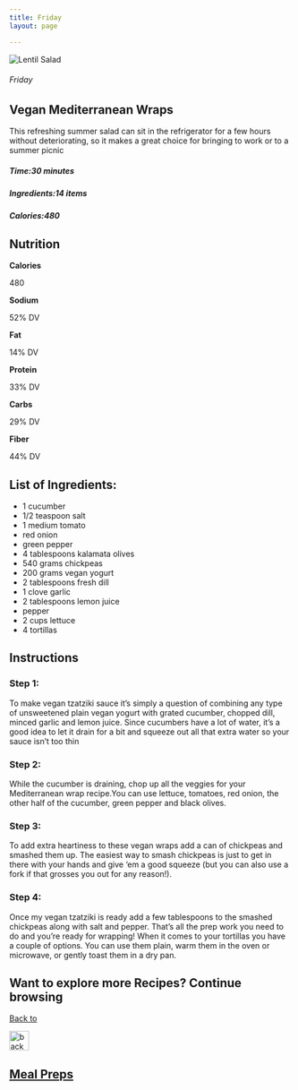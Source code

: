 ```yaml
---
title: Friday
layout: page 

---
```


<div class="recipe-pages">
    <div class="square">
        <div class="recipe-img"> <img src="/images/mealprep/mediterraneanwrap.png" alt="Lentil Salad"></div>
        <div class="recipe-info">
            <h6>Friday</h6>
            <h2>Vegan Mediterranean Wraps</h2>
            <p>This refreshing summer salad can sit in the refrigerator for a few hours without deteriorating, so it makes a great choice for bringing to work or to a summer picnic </p>
            <h5>Time:<strong>30 minutes</strong> </h5>
            <h5>Ingredients:<strong>14 items</strong></h5>
            <h5>Calories:<strong>480</strong></h5>

   </div>
  </div>
</div>

<div class="ingredients-body">
    <h2>Nutrition</h2>
    <div class="nutrition">
        <div class="n-cards calories">
            <div class="n-container">
                <b>Calories</b>
                <p>480</p>

  </div>
        </div>
        <div class="n-cards sodium">
            <div class="n-container">
                <b>Sodium</b>
                <p>52% DV</p>
            </div>
        </div>
        <div class="n-cards fat">
            <div class="n-container">
                <b>Fat</b>
                <p>14% DV</p>
            </div>
        </div>
        <div class="n-cards protein">
            <div class="n-container">
                <b>Protein</b>
                <p>33% DV</p>
            </div>
        </div>
        <div class="n-cards carbs">
            <div class="n-container">
                <b>Carbs</b>
                <p>29% DV</p>
            </div>
        </div>
        <div class="n-cards fiber">
            <div class="n-container">
                <b>Fiber</b>
                <p>44% DV</p>
            </div>
        </div>
    </div>
    <div class="Ingredients">
        <h2>List of Ingredients:</h2>
        <ul class="ing-list">
            <li>1 cucumber</li>
            <li>1/2 teaspoon salt 
            </li>
            <li>1 medium tomato </li>
            <li>red onion </li>
            <li>green pepper </li>
            <li>4 tablespoons kalamata olives </li>
            <li>540 grams chickpeas </li>
            <li>200 grams vegan yogurt </li>
            <li>2 tablespoons fresh dill </li>
            <li>1 clove garlic </li>
            <li>2 tablespoons lemon juice </li>
            <li>pepper</li>
             <li>2 cups lettuce</li>
            <li>4 tortillas</li>
        </ul>
    </div>
  <div class="instructions">
        <h2>Instructions</h2>
        <h3>Step 1:</h3>
              <p>To make vegan tzatziki sauce it’s simply a question of combining any type of unsweetened plain vegan yogurt with grated cucumber, chopped dill, minced garlic and lemon juice. Since cucumbers have a lot of water, it’s a good idea to let it drain for a bit and squeeze out all that extra water so your sauce isn’t too thin </p>

   <h3>Step 2:</h3>
        <p>While the cucumber is draining, chop up all the veggies for your Mediterranean wrap recipe.You can use lettuce, tomatoes, red onion, the other half of the cucumber, green pepper and black olives.</p>
        <h3>Step 3:</h3>
        <p>To add extra heartiness to these vegan wraps  add a can  of chickpeas and smashed them up. The easiest way to smash chickpeas is just to get in there with your hands and give ‘em a good squeeze (but you can also use a fork if that grosses you out for any reason!). </p>
        <h3>Step 4:</h3>
        <p>Once my vegan tzatziki  is ready add a few tablespoons to the smashed chickpeas along with salt and pepper. That’s all the prep work you need to do and you’re ready for wrapping! When it comes to your tortillas you have a couple of options. You can use them plain, warm them in the oven or microwave, or gently toast them in a dry pan. </p>


  <section class="back-to">
            <h2>Want to explore more Recipes? Continue browsing</h2>
            <a href="mealprep">
                <div class="back-button">
                    <p>Back to </p><img src="/images/back.png" alt="back" width="35">
                    <h2>Meal Preps</h2>
                </div>
            </a>
        </section>
    </div>
</div>
